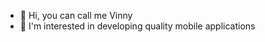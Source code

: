 - 👋 Hi, you can call me Vinny
- 👀 I'm interested in developing quality mobile applications

<!---
vrossini/vrossini is a ✨ special ✨ repository because its `README.md` (this file) appears on your GitHub profile.
You can click the Preview link to take a look at your changes.
--->
